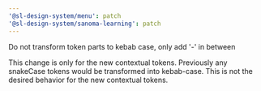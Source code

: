 ```yaml
---
'@sl-design-system/menu': patch
'@sl-design-system/sanoma-learning': patch
---
```


Do not transform token parts to kebab case, only add '-' in between

This change is only for the new contextual tokens. Previously any snakeCase
tokens would be transformed into kebab-case. This is not the desired behavior
for the new contextual tokens.
